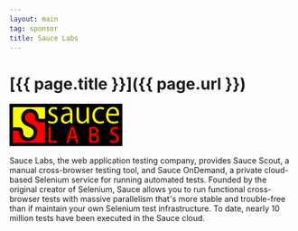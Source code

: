 ```yaml
---
layout: main
tag: sponsor
title: Sauce Labs
---
```


# [{{ page.title }}]({{ page.url }})

<img src="/images/sponsor-logos/saucelabs.png" class="sponsor" />

Sauce Labs, the web application testing company, provides Sauce Scout,
a manual cross-browser testing tool, and Sauce OnDemand, a private
cloud-based Selenium service for running automated tests. Founded by
the original creator of Selenium, Sauce allows you to run functional
cross-browser tests with massive parallelism that's more stable and
trouble-free than if maintain your own Selenium test infrastructure.
To date, nearly 10 million tests have been executed in the Sauce
cloud.
